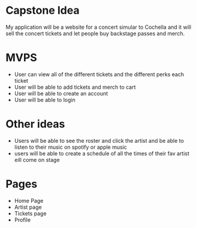 # Capstone Idea 
My application  will be a website for a concert simular to Cochella and it will sell the concert tickets and let people buy backstage passes and merch. 

# MVPS
* User can view all of the different tickets and the different perks each ticket 
* User will be able to add tickets and merch to cart 
* User will be able to create an account 
* User will be able to login 

# Other ideas
* Users will be able to see the roster and click the artist and be able to listen to their music on spotify or apple music 
* users will be able to create a schedule of all the times of their fav artist eill come on stage 


# Pages
* Home Page
* Artist page
* Tickets page 
* Profile
